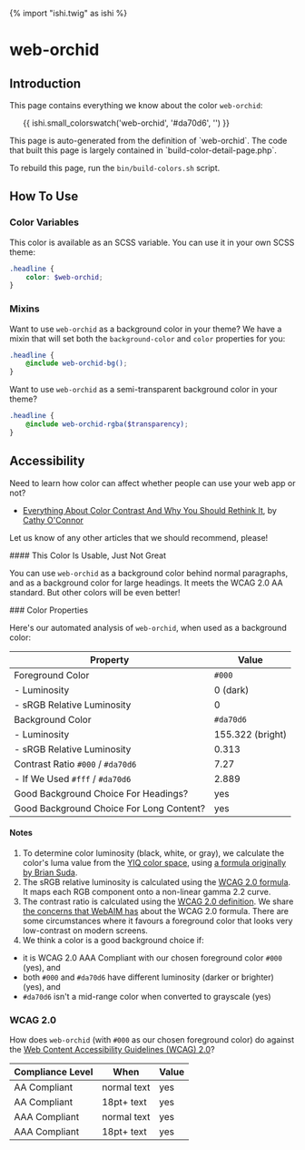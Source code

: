 {% import "ishi.twig" as ishi %}
# web-orchid

## Introduction

This page contains everything we know about the color `web-orchid`:

<div class="grid">
    <div class="cell">
        <div class="swatch">
            <ul>
                {{ ishi.small_colorswatch('web-orchid', '#da70d6', '') }}
            </ul>
        </div>
    </div>
</div>

<div class="callout attention" markdown="1">
This page is auto-generated from the definition of `web-orchid`. The code that built this page is largely contained in `build-color-detail-page.php`.

To rebuild this page, run the `bin/build-colors.sh` script.
</div>

## How To Use

### Color Variables

This color is available as an SCSS variable. You can use it in your own SCSS theme:

```scss
.headline {
    color: $web-orchid;
}
```

### Mixins

Want to use `web-orchid` as a background color in your theme? We have a mixin that will set both the `background-color` and `color` properties for you:

```scss
.headline {
    @include web-orchid-bg();
}
```

Want to use `web-orchid` as a semi-transparent background color in your theme?

```scss
.headline {
    @include web-orchid-rgba($transparency);
}
```

## Accessibility

Need to learn how color can affect whether people can use your web app or not?

* [Everything About Color Contrast And Why You Should Rethink It](https://www.smashingmagazine.com/2014/10/color-contrast-tips-and-tools-for-accessibility/), by [Cathy O'Connor](http://www.twitter.com/cagocon)

Let us know of any other articles that we should recommend, please!
<div class="callout warning" markdown="1">
#### This Color Is Usable, Just Not Great

You can use `web-orchid` as a background color behind normal paragraphs, and as a background color for large headings. It meets the WCAG 2.0 AA standard. But other colors will be even better!
</div>
### Color Properties

Here's our automated analysis of `web-orchid`, when used as a background color:

Property | Value
---------|------
Foreground Color | `#000`
- Luminosity | 0 (dark)
- sRGB Relative Luminosity | 0
Background Color | `#da70d6`
- Luminosity | 155.322 (bright)
- sRGB Relative Luminosity | 0.313
Contrast Ratio `#000` / `#da70d6` | 7.27
- If We Used `#fff` / `#da70d6` | 2.889
Good Background Choice For Headings? | yes
Good Background Choice For Long Content? | yes

#### Notes

1. To determine color luminosity (black, white, or gray), we calculate the color's luma value from the [YIQ color space](https://en.wikipedia.org/wiki/YIQ), using [a formula originally by Brian Suda](https://24ways.org/2010/calculating-color-contrast/).
1. The sRGB relative luminosity is calculated using the [WCAG 2.0 formula](https://www.w3.org/TR/WCAG20/#relativeluminancedef). It maps each RGB component onto a non-linear gamma 2.2 curve.
1. The contrast ratio is calculated using the [WCAG 2.0 definition](https://www.w3.org/TR/2008/REC-WCAG20-20081211/#contrast-ratiodef). We share [the concerns that WebAIM has](http://webaim.org/blog/wcag-2-1-feedback/) about the WCAG 2.0 formula. There are some circumstances where it favours a foreground color that looks very low-contrast on modern screens.
1. We think a color is a good background choice if:
  - it is WCAG 2.0 AAA Compliant with our chosen foreground color `#000` (yes), and
  - both `#000` and `#da70d6` have different luminosity (darker or brighter) (yes), and
  - `#da70d6` isn't a mid-range color when converted to grayscale (yes)

### WCAG 2.0

How does `web-orchid` (with `#000` as our chosen foreground color) do against the [Web Content Accessibility Guidelines (WCAG) 2.0](https://www.w3.org/TR/WCAG20/)?

Compliance Level | When | Value
-----------------|------|------
AA Compliant | normal text | yes
AA Compliant | 18pt+ text | yes
AAA Compliant | normal text | yes
AAA Compliant | 18pt+ text | yes